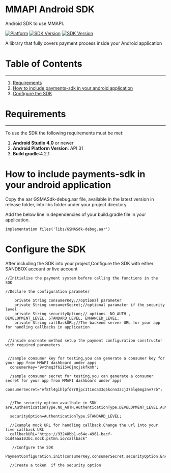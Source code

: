 # MMAPI Android SDK
Android SDK to use MMAPI.

[![Platform](https://img.shields.io/badge/platform-Android-inactive.svg?style=flat)](https://github.com/gsmainclusivetechlab/mmapi-android-sdk)
[![SDK Version](https://img.shields.io/badge/minSdkVersion-16-blue.svg)](https://developer.android.com/about/versions/android-4.1)
[![SDK Version](https://img.shields.io/badge/targetSdkVersion-31-informational.svg)](https://developer.android.com/sdk/api_diff/31/changes)

A library that fully covers payment process inside your Android application

# Table of Contents
---
1. [Requirements](#requirements)
2. [How to include payments-sdk in your android application](#Setup)
3. [Configure the SDK](#Configure)

<a name="requirements"></a>
# Requirements
---
To use the SDK the following requirements must be met:

1. **Android Studio 4.0** or newer
2. **Android Platform Version**: API 31
3. **Build gradle**:4.2.1

<a name="Setup"></a>

# How to include payments-sdk in your android application

Copy the aar GSMASdk-debug.aar file, available in the latest version in release folder, into libs folder under your project directory.

Add the below line in dependencies of your build.gradle file in your application.

```
implementation files('libs/GSMASdk-debug.aar')
```
<a name="Configure"></a>

# Configure the SDK
  
After including the SDK into your project,Configure the SDK with either SANDBOX account or live account

```
//Initialise the payment system before calling the functions in the SDK

//Declare the configuration parameter

    private String consumerKey;//optional parameter
    private String consumerSecret;//optional paramater if the security level
    private String securityOption;// options  NO_AUTH , DEVELOPMENT_LEVEL, STANDARD_LEVEL, ENHANCED_LEVEL,
    private String callBackURL;//The backend server URL for your app for handling callbacks in application


 //inside oncreate method setup the payment configuration constructor with required parameters
 
 
 //sample consumer key for testing,you can generate a consumer key for your app from MMAPI dashboard under apps 
  consumerKey="9vthmq3f6i15v6jmcjskfkmh"; 
  
  /sample consumer secret for testing,you can generate a consumer secret for your app from MMAPI dashboard under apps 
  consumerSecret="ef8tl4gihlpfd7r8jpc1t1nda33q5kcnn32cj375lq6mg2nv7rb"; 
  
  
  //The security option availbale in SDK are,AuthenticationType.NO_AUTH,AuthenticationType.DEVELOPMENT_LEVEL,AuthenticationType.STANDARD_LEVEL,AuthenticationType.ENHANCED_LEVEL
  
  securityOption=AuthenticationType.STANDARD_LEVEL;
  
  //Example mock URL for handling callback,Change the url into your live callback URL
  callbackURL="https://93248bb1-c64e-4961-bacf-b1d4aaa103bc.mock.pstmn.io/callback"
 
   //Confgure the SDK 
   PaymentConfiguration.init(consumerKey,consumerSecret,securityOption,Environment.SANDBOX);

  //Create a token  if the security option 





```


